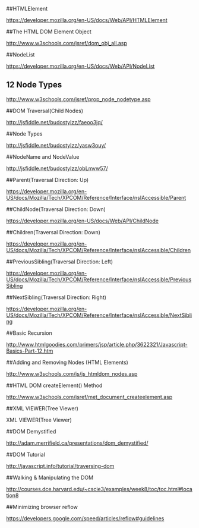 ##HTMLElement

https://developer.mozilla.org/en-US/docs/Web/API/HTMLElement

##The HTML DOM Element Object

http://www.w3schools.com/jsref/dom_obj_all.asp

##NodeList

https://developer.mozilla.org/en-US/docs/Web/API/NodeList

## 12 Node Types

http://www.w3schools.com/jsref/prop_node_nodetype.asp

##DOM Traversal(Child Nodes)

http://jsfiddle.net/budostylzz/faeoo3jq/

##Node Types

http://jsfiddle.net/budostylzz/yasw3ouy/

##NodeName and NodeValue

http://jsfiddle.net/budostylzz/obLmvw57/

##Parent(Traversal Direction: Up)

https://developer.mozilla.org/en-US/docs/Mozilla/Tech/XPCOM/Reference/Interface/nsIAccessible/Parent

##ChildNode(Traversal Direction: Down)

https://developer.mozilla.org/en-US/docs/Web/API/ChildNode

##Children(Traversal Direction: Down)

https://developer.mozilla.org/en-US/docs/Mozilla/Tech/XPCOM/Reference/Interface/nsIAccessible/Children

##PreviousSibling(Traversal Direction: Left)

https://developer.mozilla.org/en-US/docs/Mozilla/Tech/XPCOM/Reference/Interface/nsIAccessible/PreviousSibling

##NextSibling(Traversal Direction: Right)

https://developer.mozilla.org/en-US/docs/Mozilla/Tech/XPCOM/Reference/Interface/nsIAccessible/NextSibling

##Basic Recursion

http://www.htmlgoodies.com/primers/jsp/article.php/3622321/Javascript-Basics-Part-12.htm

##Adding and Removing Nodes (HTML Elements)

http://www.w3schools.com/js/js_htmldom_nodes.asp

##HTML DOM createElement() Method

http://www.w3schools.com/jsref/met_document_createelement.asp

##XML VIEWER(Tree Viewer)

XML VIEWER(Tree Viewer)

##DOM Demystified

http://adam.merrifield.ca/presentations/dom_demystified/

##DOM Tutorial

http://javascript.info/tutorial/traversing-dom

##Walking & Manipulating the DOM

http://courses.dce.harvard.edu/~cscie3/examples/week8/toc/toc.html#location8

##Minimizing browser reflow 

https://developers.google.com/speed/articles/reflow#guidelines















